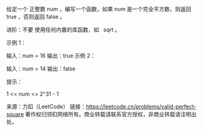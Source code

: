 给定一个 正整数 num ，编写一个函数，如果 num 是一个完全平方数，则返回 true ，否则返回 false 。

进阶：不要 使用任何内置的库函数，如   sqrt 。



示例 1：

输入：num = 16
输出：true
示例 2：

输入：num = 14
输出：false



提示：

1 <= num <= 2^31 - 1

来源：力扣（LeetCode）
链接：https://leetcode.cn/problems/valid-perfect-square
著作权归领扣网络所有。商业转载请联系官方授权，非商业转载请注明出处。
